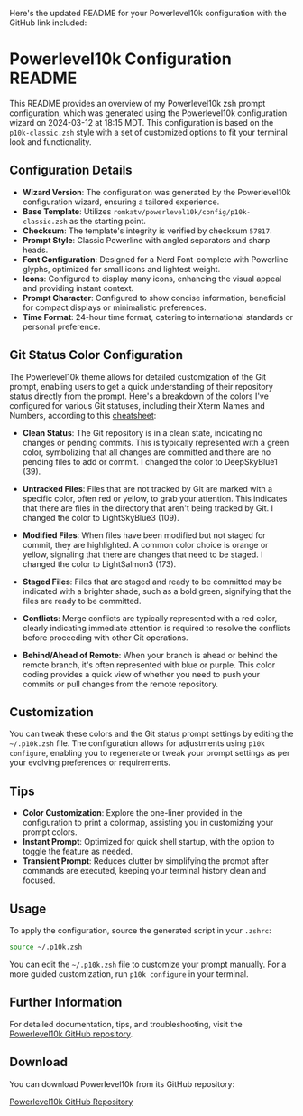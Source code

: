 Here's the updated README for your Powerlevel10k configuration with the GitHub link included:

# Powerlevel10k Configuration README

This README provides an overview of my Powerlevel10k zsh prompt configuration, which was generated using the Powerlevel10k configuration wizard on 2024-03-12 at 18:15 MDT. This configuration is based on the `p10k-classic.zsh` style with a set of customized options to fit your terminal look and functionality.

## Configuration Details

- **Wizard Version**: The configuration was generated by the Powerlevel10k configuration wizard, ensuring a tailored experience.
- **Base Template**: Utilizes `romkatv/powerlevel10k/config/p10k-classic.zsh` as the starting point.
- **Checksum**: The template's integrity is verified by checksum `57817`.
- **Prompt Style**: Classic Powerline with angled separators and sharp heads.
- **Font Configuration**: Designed for a Nerd Font-complete with Powerline glyphs, optimized for small icons and lightest weight.
- **Icons**: Configured to display many icons, enhancing the visual appeal and providing instant context.
- **Prompt Character**: Configured to show concise information, beneficial for compact displays or minimalistic preferences.
- **Time Format**: 24-hour time format, catering to international standards or personal preference.

## Git Status Color Configuration

The Powerlevel10k theme allows for detailed customization of the Git prompt, enabling users to get a quick understanding of their repository status directly from the prompt. Here's a breakdown of the colors I've configured for various Git statuses, including their Xterm Names and Numbers, according to this [cheatsheet](https://www.ditig.com/publications/256-colors-cheat-sheet):

- **Clean Status**: The Git repository is in a clean state, indicating no changes or pending commits. This is typically represented with a green color, symbolizing that all changes are committed and there are no pending files to add or commit. I changed the color to DeepSkyBlue1 (39).

- **Untracked Files**: Files that are not tracked by Git are marked with a specific color, often red or yellow, to grab your attention. This indicates that there are files in the directory that aren't being tracked by Git. I changed the color to LightSkyBlue3 (109).

- **Modified Files**: When files have been modified but not staged for commit, they are highlighted. A common color choice is orange or yellow, signaling that there are changes that need to be staged. I changed the color to LightSalmon3 (173).

- **Staged Files**: Files that are staged and ready to be committed may be indicated with a brighter shade, such as a bold green, signifying that the files are ready to be committed.

- **Conflicts**: Merge conflicts are typically represented with a red color, clearly indicating immediate attention is required to resolve the conflicts before proceeding with other Git operations.

- **Behind/Ahead of Remote**: When your branch is ahead or behind the remote branch, it's often represented with blue or purple. This color coding provides a quick view of whether you need to push your commits or pull changes from the remote repository.

## Customization

You can tweak these colors and the Git status prompt settings by editing the `~/.p10k.zsh` file. The configuration allows for adjustments using `p10k configure`, enabling you to regenerate or tweak your prompt settings as per your evolving preferences or requirements.

## Tips

- **Color Customization**: Explore the one-liner provided in the configuration to print a colormap, assisting you in customizing your prompt colors.
- **Instant Prompt**: Optimized for quick shell startup, with the option to toggle the feature as needed.
- **Transient Prompt**: Reduces clutter by simplifying the prompt after commands are executed, keeping your terminal history clean and focused.

## Usage

To apply the configuration, source the generated script in your `.zshrc`:

```zsh
source ~/.p10k.zsh
```

You can edit the `~/.p10k.zsh` file to customize your prompt manually. For a more guided customization, run `p10k configure` in your terminal.

## Further Information

For detailed documentation, tips, and troubleshooting, visit the [Powerlevel10k GitHub repository](https://github.com/romkatv/powerlevel10k).

## Download

You can download Powerlevel10k from its GitHub repository:

[Powerlevel10k GitHub Repository](https://github.com/romkatv/powerlevel10k/)
